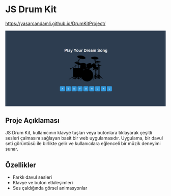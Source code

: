 # JS Drum Kit

https://yasarcandamli.github.io/DrumKitProject/

![alt text](image.png)

## Proje Açıklaması

JS Drum Kit, kullanıcının klavye tuşları veya butonlara tıklayarak çeşitli sesleri çalmasını sağlayan basit bir web uygulamasıdır. Uygulama, bir davul seti görüntüsü ile birlikte gelir ve kullanıcılara eğlenceli bir müzik deneyimi sunar.

## Özellikler

- Farklı davul sesleri
- Klavye ve buton etkileşimleri
- Ses çaldığında görsel animasyonlar

